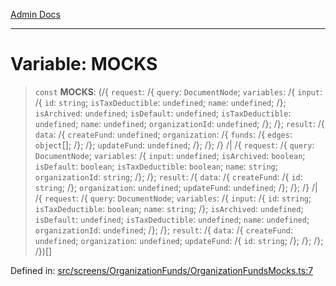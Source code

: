 [Admin Docs](/)

***

# Variable: MOCKS

> `const` **MOCKS**: (/{ `request`: /{ `query`: `DocumentNode`; `variables`: /{ `input`: /{ `id`: `string`; `isTaxDeductible`: `undefined`; `name`: `undefined`; /}; `isArchived`: `undefined`; `isDefault`: `undefined`; `isTaxDeductible`: `undefined`; `name`: `undefined`; `organizationId`: `undefined`; /}; /}; `result`: /{ `data`: /{ `createFund`: `undefined`; `organization`: /{ `funds`: /{ `edges`: `object`[]; /}; /}; `updateFund`: `undefined`; /}; /}; /} /| /{ `request`: /{ `query`: `DocumentNode`; `variables`: /{ `input`: `undefined`; `isArchived`: `boolean`; `isDefault`: `boolean`; `isTaxDeductible`: `boolean`; `name`: `string`; `organizationId`: `string`; /}; /}; `result`: /{ `data`: /{ `createFund`: /{ `id`: `string`; /}; `organization`: `undefined`; `updateFund`: `undefined`; /}; /}; /} /| /{ `request`: /{ `query`: `DocumentNode`; `variables`: /{ `input`: /{ `id`: `string`; `isTaxDeductible`: `boolean`; `name`: `string`; /}; `isArchived`: `undefined`; `isDefault`: `undefined`; `isTaxDeductible`: `undefined`; `name`: `undefined`; `organizationId`: `undefined`; /}; /}; `result`: /{ `data`: /{ `createFund`: `undefined`; `organization`: `undefined`; `updateFund`: /{ `id`: `string`; /}; /}; /}; /})[]

Defined in: [src/screens/OrganizationFunds/OrganizationFundsMocks.ts:7](https://github.com/PalisadoesFoundation/talawa-admin/blob/main/src/screens/OrganizationFunds/OrganizationFundsMocks.ts#L7)
